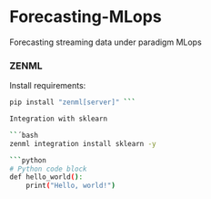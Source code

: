 # Forecasting-MLops
Forecasting streaming data under paradigm MLops

### ZENML
Install requirements:

```bash
pip install "zenml[server]" ```

Integration with sklearn

``´bash
zenml integration install sklearn -y

```python
# Python code block
def hello_world():
    print("Hello, world!")
